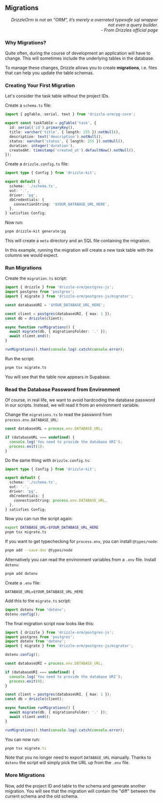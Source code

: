 ## Migrations

<div style="text-align: right"> <i> DrizzleOrm
 is not an “ORM”, it’s merely a overrated typesafe sql wrapper not even a query builder.  <br> - From Drizzles official page </i> </div>

### Why Migrations?

Quite often, during the course of development an application will have to change.
This will sometimes include the underlying tables in the database.

To manage these changes, Drizzle allows you to create **migrations**, i.e. files that can help you update the table schemas.

### Creating Your First Migration

Let's consider the task table without the project IDs.

Create a `schema.ts` file:

```ts
import { pgTable, serial, text } from 'drizzle-orm/pg-core';

export const taskTable = pgTable('task', {
  id: serial('id').primaryKey(),
  title: varchar('title', { length: 255 }).notNull(),
  description: text('description').notNull(),
  status: varchar('status', { length: 255 }).notNull(),
  duration: integer('duration'),
  createdAt: timestamp('created_at').defaultNow().notNull(),
});
```

Create a `drizzle.config.ts` file:

```ts
import type { Config } from 'drizzle-kit';

export default {
  schema: './schema.ts',
  out: '.',
  driver: 'pg',
  dbCredentials: {
    connectionString: '$YOUR_DATABASE_URL_HERE',
  },
} satisfies Config;
```

Now run:

```sh
pnpm drizzle-kit generate:pg
```

This will create a `meta` directory and an SQL file containing the migration.

In this example, running the migration will create a new task table with the columns we would expect.

### Run Migrations

Create the `migration.ts` script:

```ts
import { drizzle } from 'drizzle-orm/postgres-js';
import postgres from 'postgres';
import { migrate } from 'drizzle-orm/postgres-js/migrator';

const databaseURI = '$YOUR_DATABASE_URL_HERE';

const client = postgres(databaseURI, { max: 1 });
const db = drizzle(client);

async function runMigrations() {
  await migrate(db, { migrationsFolder: '.' });
  await client.end();
}

runMigrations().then(console.log).catch(console.error);
```

Run the script:

```sh
pnpm tsx migrate.ts
```

You will see that the table now appears in Supabase.

### Read the Database Password from Environment

Of course, in real life, we want to avoid hardcoding the database password in our scripts.
Instead, we will read it from an environment variable.

Change the `migrations.ts` to read the password from `process.env.DATABASE_URL`:

```ts
const databaseURL = process.env.DATABASE_URL;

if (databaseURL === undefined) {
  console.log('You need to provide the database URI');
  process.exit(1);
}
```

Do the same thing with `drizzle.config.ts`:

```ts
import type { Config } from 'drizzle-kit';

export default {
  schema: './schema.ts',
  out: '.',
  driver: 'pg',
  dbCredentials: {
    connectionString: process.env.DATABASE_URL,
  },
} satisfies Config;
```

Now you can run the script again:

```sh
export DATABASE_URL=$YOUR_DATABASE_URL_HERE
pnpm tsx migrate.ts
```

If you want to get typechecking for `process.env`, you can install `@types/node`:

```sh
pnpm add --save-dev @types/node
```

Alternatively you can read the environment variables from a `.env` file.
Install `dotenv`:

```sh
pnpm add dotenv
```

Create a `.env` file:

```
DATABASE_URL=$YOUR_DATABASE_URL_HERE
```

Add this to the `migrate.ts` script:

```ts
import dotenv from 'dotenv';
dotenv.config();
```

The final migration script now looks like this:

```ts
import { drizzle } from 'drizzle-orm/postgres-js';
import postgres from 'postgres';
import dotenv from 'dotenv';
import { migrate } from 'drizzle-orm/postgres-js/migrator';

dotenv.config();

const databaseURI = process.env.DATABASE_URL;

if (databaseURI === undefined) {
  console.log('You need to provide the database URI');
  process.exit(0);
}

const client = postgres(databaseURI, { max: 1 });
const db = drizzle(client);

async function runMigrations() {
  await migrate(db, { migrationsFolder: '.' });
  await client.end();
}

runMigrations().then(console.log).catch(console.error);
```

You can now run:

```ts
pnpm tsx migrate.ts
```

Note that you no longer need to export `DATABASE_URL` manually.
Thanks to `dotenv` the script will simply pick the URL up from the `.env` file.

### More Migrations

Now, add the project ID and table to the schema and generate another migration.
You will see that the migration will contain the "diff" between the current schema and the old schema.
